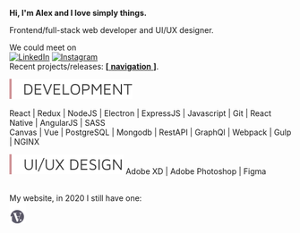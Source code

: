 **Hi, I'm Alex and I love simply things.**  

Frontend/full-stack web developer and UI/UX designer.  

We could meet on  
[![LinkedIn](https://img.shields.io/badge/Linkedin-black?logo=Linkedin&logoColor=2867B2&style=for-the-badge&color=white)][Linkedin]
[![Instagram](https://img.shields.io/badge/Instagram-white?logo=Instagram&style=for-the-badge&color=white)][Instagram]    
Recent projects/releases: [**[** **navigation** **]**](https://github.com/hadabr/navigation).  

<img src = "https://raw.githubusercontent.com/hadabr/hadabr/master/assets/development.svg"/>  

React |
Redux | 
NodeJS | 
Electron | 
ExpressJS | 
Javascript | 
Git |
React Native | 
AngularJS | 
SASS    
Canvas | 
Vue | 
PostgreSQL | 
Mongodb |
RestAPI | 
GraphQl | 
Webpack | 
Gulp | 
NGINX    
  
<img src = "https://raw.githubusercontent.com/hadabr/hadabr/master/assets/ui.svg"/>  
Adobe XD | 
Adobe Photoshop | 
Figma  

&nbsp;  
My website, in 2020 I still have one:   
[![brandband](https://raw.githubusercontent.com/hadabr/hadabr/master/assets/brabant-ico.png
 "brandband")](https://brandband.io/)  

   [linkedin]: <https://www.linkedin.com/in/alex-dovghii/>
   [instagram]: <https://www.instagram.com/pockethabr>
   [behance]: <https://www.behance.net/alexdovghi6c9c>
   [navigation]: <https://github.com/hadabr/navigation>
